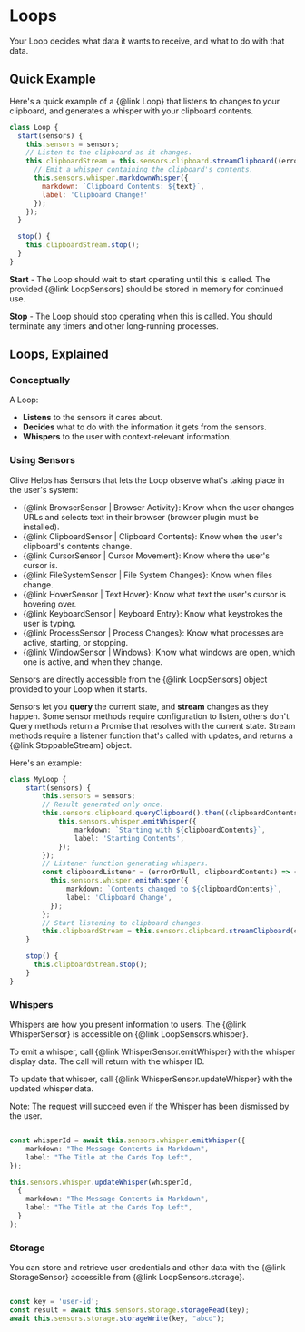 # Loops

Your Loop decides what data it wants to receive, and what to do with that data.

## Quick Example

Here's a quick example of a {@link Loop} that listens to changes to your clipboard, and generates a whisper with your clipboard contents.

```javascript
class Loop {
  start(sensors) {
    this.sensors = sensors;
    // Listen to the clipboard as it changes.
    this.clipboardStream = this.sensors.clipboard.streamClipboard((error, text) =>  {
      // Emit a whisper containing the clipboard's contents.
      this.sensors.whisper.markdownWhisper({
        markdown: `Clipboard Contents: ${text}`,
        label: 'Clipboard Change!'
      });
    });  
  }

  stop() {
    this.clipboardStream.stop();
  }
}
```

**Start** - The Loop should wait to start operating until this is called. The provided {@link LoopSensors} should be stored in memory for continued use.

**Stop** - The Loop should stop operating when this is called. You should terminate any timers and other long-running processes.


## Loops, Explained

### Conceptually

A Loop:
 
- **Listens** to the sensors it cares about.
- **Decides** what to do with the information it gets from the sensors.
- **Whispers** to the user with context-relevant information.

### Using Sensors

Olive Helps has Sensors that lets the Loop observe what's taking place in the user's system:

- {@link BrowserSensor | Browser Activity}: Know when the user changes URLs and selects text in their browser (browser plugin must be installed).
- {@link ClipboardSensor | Clipboard Contents}: Know when the user's clipboard's contents change.
- {@link CursorSensor | Cursor Movement}: Know where the user's cursor is.
- {@link FileSystemSensor | File System Changes}: Know when files change.
- {@link HoverSensor | Text Hover}: Know what text the user's cursor is hovering over.
- {@link KeyboardSensor | Keyboard Entry}: Know what keystrokes the user is typing.
- {@link ProcessSensor | Process Changes}: Know what processes are active, starting, or stopping.
- {@link WindowSensor | Windows}: Know what windows are open, which one is active, and when they change.

Sensors are directly accessible from the {@link LoopSensors} object provided to your Loop when it starts.

Sensors let you **query** the current state, and **stream** changes as they happen. Some sensor methods require configuration to listen, others don't. Query methods return a Promise that resolves with the current state. Stream methods require a listener function that's called with updates, and returns a {@link StoppableStream} object.

Here's an example:

```typescript
class MyLoop {
    start(sensors) {
        this.sensors = sensors;
        // Result generated only once.
        this.sensors.clipboard.queryClipboard().then((clipboardContents) => {
            this.sensors.whisper.emitWhisper({
                markdown: `Starting with ${clipboardContents}`,
                label: 'Starting Contents',
            });
        });
        // Listener function generating whispers.
        const clipboardListener = (errorOrNull, clipboardContents) => {
          this.sensors.whisper.emitWhisper({
              markdown: `Contents changed to ${clipboardContents}`,
              label: 'Clipboard Change',
          });
        };   
        // Start listening to clipboard changes.
        this.clipboardStream = this.sensors.clipboard.streamClipboard(clipboardListener);
    }

    stop() {
      this.clipboardStream.stop();
    }
}

```

### Whispers

Whispers are how you present information to users. The {@link WhisperSensor} is accessible on {@link LoopSensors.whisper}.

To emit a whisper, call {@link WhisperSensor.emitWhisper} with the whisper display data. The call will return with the whisper ID.

To update that whisper, call {@link WhisperSensor.updateWhisper} with the updated whisper data. 

Note: The request will succeed even if the Whisper has been dismissed by the user.

```typescript

const whisperId = await this.sensors.whisper.emitWhisper({
    markdown: "The Message Contents in Markdown",
    label: "The Title at the Cards Top Left",
});

this.sensors.whisper.updateWhisper(whisperId, 
  {
    markdown: "The Message Contents in Markdown",
    label: "The Title at the Cards Top Left",
  }
);
```

### Storage

You can store and retrieve user credentials and other data with the {@link StorageSensor} accessible from {@link LoopSensors.storage}.

```javascript

const key = 'user-id';
const result = await this.sensors.storage.storageRead(key);
await this.sensors.storage.storageWrite(key, "abcd");
```